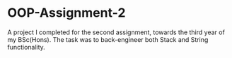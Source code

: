 # OOP-Assignment-2
A project I completed for the second assignment, towards the third year of my BSc(Hons). The task was to back-engineer both Stack and String functionality.  
